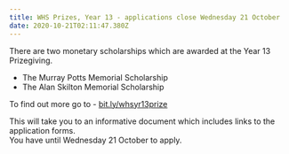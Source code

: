 ```yaml
---
title: WHS Prizes, Year 13 - applications close Wednesday 21 October
date: 2020-10-21T02:11:47.380Z
---
```

There are two monetary scholarships which are awarded at the Year 13 Prizegiving.

* The Murray Potts Memorial Scholarship  
* The Alan Skilton Memorial Scholarship 

To find out more go to - [bit.ly/whsyr13prize](https://drive.google.com/file/d/1FouUe7CukcviOfJn_Azb6oQH0QsPwYpo/view)

This will take you to an informative document which includes links to the application forms.  
You have until Wednesday 21 October to apply.